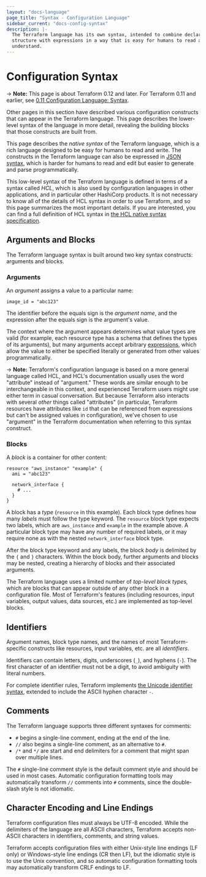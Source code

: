 ```yaml
---
layout: "docs-language"
page_title: "Syntax - Configuration Language"
sidebar_current: "docs-config-syntax"
description: |-
  The Terraform language has its own syntax, intended to combine declarative
  structure with expressions in a way that is easy for humans to read and
  understand.
---
```


# Configuration Syntax

-> **Note:** This page is about Terraform 0.12 and later. For Terraform 0.11 and
earlier, see
[0.11 Configuration Language: Syntax](../configuration-0-11/syntax.html).

Other pages in this section have described various configuration constructs
that can appear in the Terraform language. This page describes the lower-level
syntax of the language in more detail, revealing the building blocks that
those constructs are built from.

This page describes the _native syntax_ of the Terraform language, which is
a rich language designed to be easy for humans to read and write. The
constructs in the Terraform language can also be expressed in
[JSON syntax](./syntax-json.html), which is harder for humans
to read and edit but easier to generate and parse programmatically.

This low-level syntax of the Terraform language is defined in terms of a
syntax called _HCL_, which is also used by configuration languages in
other applications, and in particular other HashiCorp products.
It is not necessary to know all of the details of HCL syntax in
order to use Terraform, and so this page summarizes the most important
details. If you are interested, you can find a full definition of HCL
syntax in
[the HCL native syntax specification](https://github.com/hashicorp/hcl/blob/hcl2/hclsyntax/spec.md).

## Arguments and Blocks

The Terraform language syntax is built around two key syntax constructs:
arguments and blocks.

### Arguments

An _argument_ assigns a value to a particular name:

```hcl
image_id = "abc123"
```

The identifier before the equals sign is the _argument name_, and the expression
after the equals sign is the argument's value.

The context where the argument appears determines what value types are valid
(for example, each resource type has a schema that defines the types of its
arguments), but many arguments accept arbitrary
[expressions](./expressions.html), which allow the value to
either be specified literally or generated from other values programmatically.

-> **Note:** Terraform's configuration language is based on a more general
language called HCL, and HCL's documentation usually uses the word "attribute"
instead of "argument." These words are similar enough to be interchangeable in
this context, and experienced Terraform users might use either term in casual
conversation. But because Terraform also interacts with several _other_ things
called "attributes" (in particular, Terraform resources have attributes like
`id` that can be referenced from expressions but can't be assigned values in
configuration), we've chosen to use "argument" in the Terraform documentation
when referring to this syntax construct.

### Blocks

A _block_ is a container for other content:

```hcl
resource "aws_instance" "example" {
  ami = "abc123"

  network_interface {
    # ...
  }
}
```

A block has a _type_ (`resource` in this example). Each block type defines
how many _labels_ must follow the type keyword. The `resource` block type
expects two labels, which are `aws_instance` and `example` in the example above.
A particular block type may have any number of required labels, or it may
require none as with the nested `network_interface` block type.

After the block type keyword and any labels, the block _body_ is delimited
by the `{` and `}` characters. Within the block body, further arguments
and blocks may be nested, creating a hierarchy of blocks and their associated
arguments.

The Terraform language uses a limited number of _top-level block types,_ which
are blocks that can appear outside of any other block in a configuration file.
Most of Terraform's features (including resources, input variables, output
values, data sources, etc.) are implemented as top-level blocks.

## Identifiers

Argument names, block type names, and the names of most Terraform-specific
constructs like resources, input variables, etc. are all _identifiers_.

Identifiers can contain letters, digits, underscores (`_`), and hyphens (`-`).
The first character of an identifier must not be a digit, to avoid ambiguity
with literal numbers.

For complete identifier rules, Terraform implements
[the Unicode identifier syntax](http://unicode.org/reports/tr31/), extended to
include the ASCII hyphen character `-`.

## Comments

The Terraform language supports three different syntaxes for comments:

* `#` begins a single-line comment, ending at the end of the line.
* `//` also begins a single-line comment, as an alternative to `#`.
* `/*` and `*/` are start and end delimiters for a comment that might span
  over multiple lines.

The `#` single-line comment style is the default comment style and should be
used in most cases. Automatic configuration formatting tools may automatically
transform `//` comments into `#` comments, since the double-slash style is
not idiomatic.

## Character Encoding and Line Endings

Terraform configuration files must always be UTF-8 encoded. While the
delimiters of the language are all ASCII characters, Terraform accepts
non-ASCII characters in identifiers, comments, and string values.

Terraform accepts configuration files with either Unix-style line endings
(LF only) or Windows-style line endings (CR then LF), but the idiomatic style
is to use the Unix convention, and so automatic configuration formatting tools
may automatically transform CRLF endings to LF.
